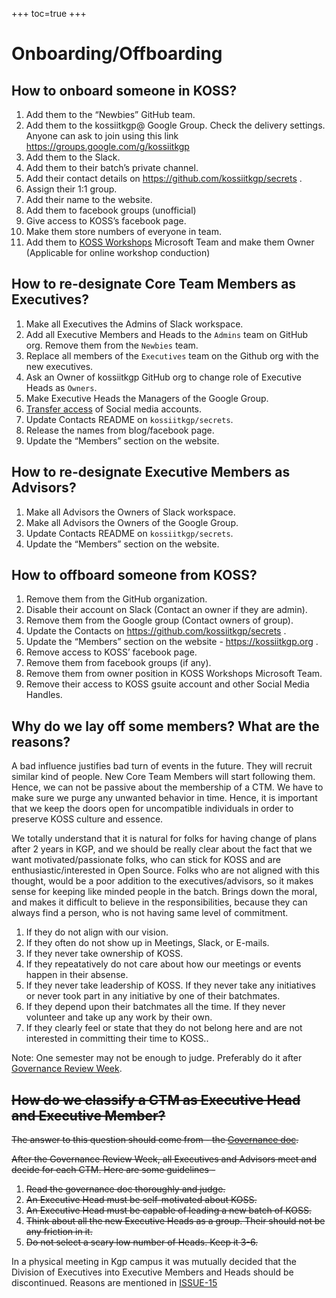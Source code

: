 +++
toc=true
+++

# Onboarding/Offboarding

## How to onboard someone in KOSS?

1. Add them to the “Newbies” GitHub team.
1. Add them to the kossiitkgp@ Google Group. Check the delivery settings. Anyone can ask to join using this link https://groups.google.com/g/kossiitkgp
1. Add them to the Slack.
1. Add them to their batch’s private channel.
1. Add their contact details on https://github.com/kossiitkgp/secrets .
1. Assign their 1:1 group.
1. Add their name to the website.
1. Add them to facebook groups (unofficial)
1. Give access to KOSS’s facebook page.
1. Make them store numbers of everyone in team.
1. Add them to [KOSS Workshops](https://teams.microsoft.com/l/team/19%3aa012c782fe2d428ab5bf644ef564efe5%40thread.tacv2/conversations?groupId=5fa16cd8-ce71-4c62-b41c-22816c93f841&tenantId=71dbb522-5704-4537-9f25-6ad2dcd4278d) Microsoft Team and make them Owner (Applicable for online workshop conduction)

## How to re-designate Core Team Members as Executives?

1. Make all Executives the Admins of Slack workspace.
1. Add all Executive Members and Heads to the `Admins` team on GitHub org. Remove them from the `Newbies` team.
1. Replace all members of the `Executives` team on the Github org with the new executives.
1. Ask an Owner of kossiitkgp GitHub org to change role of Executive Heads as `Owners`.
1. Make Executive Heads the Managers of the Google Group.
1. [Transfer access](./socials.md#transferring-access) of Social media accounts.
1. Update Contacts README on `kossiitkgp/secrets`.
1. Release the names from blog/facebook page.
1. Update the “Members” section on the website.

## How to re-designate Executive Members as Advisors?

1. Make all Advisors the Owners of Slack workspace.
1. Make all Advisors the Owners of the Google Group.
1. Update Contacts README on `kossiitkgp/secrets`.
1. Update the “Members” section on the website.

## How to offboard someone from KOSS?

1. Remove them from the GitHub organization.
1. Disable their account on Slack (Contact an owner if they are admin).
1. Remove them from the Google group (Contact owners of group).
1. Update the Contacts on https://github.com/kossiitkgp/secrets .
1. Update the “Members” section on the website - https://kossiitkgp.org .
1. Remove access to KOSS’ facebook page.
1. Remove them from facebook groups (if any).
1. Remove them from owner position in KOSS Workshops Microsoft Team.
1. Remove their access to KOSS gsuite account and other Social Media Handles.

## Why do we lay off some members? What are the reasons?

A bad influence justifies bad turn of events in the future. They will recruit similar kind of people. New Core Team Members will start following them. Hence, we can not be passive about the membership of a CTM. We have to make sure we purge any unwanted behavior in time. Hence, it is important that we keep the doors open for uncompatible individuals in order to preserve KOSS culture and essence.

We totally understand that it is natural for folks for having change of plans after 2 years in KGP, and we should be really clear about the fact that we want motivated/passionate folks, who can stick for KOSS and are enthusiastic/interested in Open Source. Folks who are not aligned with this thought, would be a poor addition to the executives/advisors, so it makes sense for keeping like minded people in the batch. Brings down the moral, and makes it difficult to believe in the responsibilities, because they can always find a person, who is not having same level of commitment.

1. If they do not align with our vision.
1. If they often do not show up in Meetings, Slack, or E-mails.
1. If they never take ownership of KOSS.
1. If they repeatatively do not care about how our meetings or events happen in their absense.
1. If they never take leadership of KOSS. If they never take any initiatives or never took part in any initiative by one of their batchmates.
1. If they depend upon their batchmates all the time. If they never volunteer and take up any work by their own.
1. If they clearly feel or state that they do not belong here and are not interested in committing their time to KOSS..

Note: One semester may not be enough to judge. Preferably do it after [Governance Review Week](/community/governance-review-week.md).

## ~~How do we classify a CTM as Executive Head and Executive Member?~~

~~The answer to this question should come from - the [Governance doc](/community/governance.md).~~

~~After the Governance Review Week, all Executives and Advisors meet and decide for each CTM. Here are some guidelines -~~

1. ~~Read the governance doc thoroughly and judge.~~
1. ~~An Executive Head must be self-motivated about KOSS.~~
1. ~~An Executive Head must be capable of leading a new batch of KOSS.~~
1. ~~Think about all the new Executive Heads as a group. Their should not be any friction in it.~~
1. ~~Do not select a scary low number of Heads. Keep it 3-6.~~

In a physical meeting in Kgp campus it was mutually decided that the Division of Executives into Executive Members and Heads should be discontinued. Reasons are mentioned in [ISSUE-15](https://github.com/kossiitkgp/docs/issues/15)
